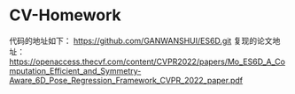 # CV-Homework
代码的地址如下：
https://github.com/GANWANSHUI/ES6D.git
复现的论文地址：
https://openaccess.thecvf.com/content/CVPR2022/papers/Mo_ES6D_A_Computation_Efficient_and_Symmetry-Aware_6D_Pose_Regression_Framework_CVPR_2022_paper.pdf
